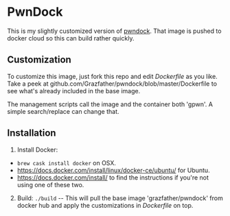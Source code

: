 # PwnDock

This is my slightly customized version of
[pwndock](https://github.com/Grazfather/pwndock). That image is pushed to
docker cloud so this can build rather quickly.

## Customization
To customize this image, just fork this repo and edit _Dockerfile_ as you like. Take a peek at github.com/Grazfather/pwndock/blob/master/Dockerfile to see what's already included in the base image.

The management scripts call the image and the container both 'gpwn'. A simple search/replace can change that.

## Installation
1. Install Docker:
  * `brew cask install docker` on OSX.
  * https://docs.docker.com/install/linux/docker-ce/ubuntu/ for Ubuntu.
  * https://docs.docker.com/install/ to find the instructions if you're not using one of these two.
2. Build: `./build` -- This will pull the base image 'grazfather/pwndock' from docker hub and apply the customizations in _Dockerfile_ on top.

